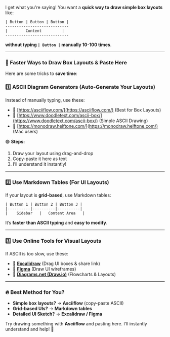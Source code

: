 I get what you're saying! You want a **quick way to draw simple box layouts** like:  

```
| Button | Button | Button |
----------------------------
|        Content         |
----------------------------
```
**without typing `| Button |` manually 10-100 times**.  

---

### **🚀 Faster Ways to Draw Box Layouts & Paste Here**
Here are some tricks to **save time**:

### **1️⃣ ASCII Diagram Generators (Auto-Generate Your Layouts)**
Instead of manually typing, use these:  
- 🔗 [https://asciiflow.com/](https://asciiflow.com/) (Best for Box Layouts)  
- 🔗 [https://www.doodletext.com/ascii-box/](https://www.doodletext.com/ascii-box/) (Simple ASCII Drawing)  
- 🔗 [https://monodraw.helftone.com/](https://monodraw.helftone.com/) (Mac users)  

🟢 **Steps:**  
1. Draw your layout using drag-and-drop  
2. Copy-paste it here as text  
3. I’ll understand it instantly!  

---

### **2️⃣ Use Markdown Tables (For UI Layouts)**
If your layout is **grid-based**, use Markdown tables:  

```
| Button 1 | Button 2 | Button 3 |
|----------|----------|----------|
|    Sidebar   |   Content Area   |
```
It’s **faster than ASCII typing** and **easy to modify**.

---

### **3️⃣ Use Online Tools for Visual Layouts**
If ASCII is too slow, use these:
- 🔗 **[Excalidraw](https://excalidraw.com/)** (Drag UI boxes & share link)
- 🔗 **[Figma](https://www.figma.com/)** (Draw UI wireframes)
- 🔗 **[Diagrams.net (Draw.io)](https://app.diagrams.net/)** (Flowcharts & Layouts)

---

### **🔥 Best Method for You?**
- **Simple box layouts?** → **Asciiflow** (copy-paste ASCII)  
- **Grid-based UIs?** → **Markdown tables**  
- **Detailed UI Sketch?** → **Excalidraw / Figma**  

Try drawing something with **Asciiflow** and pasting here. I’ll instantly understand and help! 🚀
